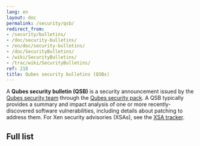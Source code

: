 ```yaml
---
lang: en
layout: doc
permalink: /security/qsb/
redirect_from:
- /security/bulletins/
- /doc/security-bulletins/
- /en/doc/security-bulletins/
- /doc/SecurityBulletins/
- /wiki/SecurityBulletins/
- /trac/wiki/SecurityBulletins/
ref: 218
title: Qubes security bulletins (QSBs)
---
```


A **Qubes security bulletin (QSB)** is a security announcement issued by the
[Qubes security team](https://qubes-doc-rst.readthedocs.io/en/latest/project-security/security.html#qubes-security-team) through the [Qubes
security pack](/security/pack/). A QSB typically provides a summary and impact
analysis of one or more recently-discovered software vulnerabilities, including
details about patching to address them. For Xen security advisories (XSAs), see
the [XSA tracker](/security/xsa/).

## Full list
